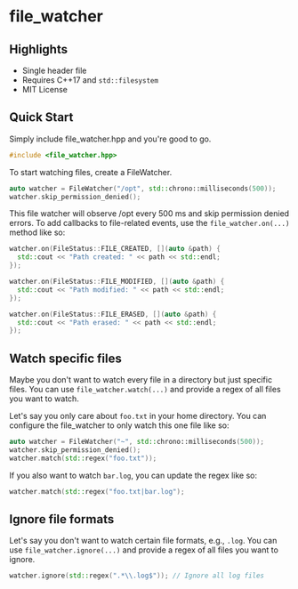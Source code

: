 # file_watcher

## Highlights

* Single header file
* Requires C++17 and `std::filesystem`
* MIT License

## Quick Start

Simply include file_watcher.hpp and you're good to go.

```cpp
#include <file_watcher.hpp>
```

To start watching files, create a FileWatcher.

```cpp
auto watcher = FileWatcher("/opt", std::chrono::milliseconds(500));
watcher.skip_permission_denied();
```

This file watcher will observe /opt every 500 ms and skip permission denied errors. To add callbacks to file-related events, use the `file_watcher.on(...)` method like so:

```cpp
watcher.on(FileStatus::FILE_CREATED, [](auto &path) {
  std::cout << "Path created: " << path << std::endl;
});

watcher.on(FileStatus::FILE_MODIFIED, [](auto &path) {
  std::cout << "Path modified: " << path << std::endl;
});

watcher.on(FileStatus::FILE_ERASED, [](auto &path) {
  std::cout << "Path erased: " << path << std::endl;
});
```

## Watch specific files

Maybe you don't want to watch every file in a directory but just specific files. You can use ```file_watcher.watch(...)``` and provide a regex of all files you want to watch. 

Let's say you only care about `foo.txt` in your home directory. You can configure the file_watcher to only watch this one file like so:

```cpp
auto watcher = FileWatcher("~", std::chrono::milliseconds(500));
watcher.skip_permission_denied();
watcher.match(std::regex("foo.txt"));
```

If you also want to watch `bar.log`, you can update the regex like so:

```cpp
watcher.match(std::regex("foo.txt|bar.log");
```

## Ignore file formats

Let's say you don't want to watch certain file formats, e.g., `.log`. You can use `file_watcher.ignore(...)` and provide a regex of all files you want to ignore. 

```cpp
watcher.ignore(std::regex(".*\\.log$")); // Ignore all log files
```
